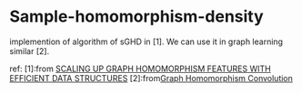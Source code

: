# Sample-homomorphism-density

implemention of algorithm of  sGHD in [1]. We can use it in graph learning similar [2].

ref:
[1]:from [SCALING UP GRAPH HOMOMORPHISM FEATURES
WITH EFFICIENT DATA STRUCTURES](https://openreview.net/pdf?id=EwT8NpZIth8)
[2]:from[Graph Homomorphism Convolution](https://arxiv.org/abs/2005.01214)
